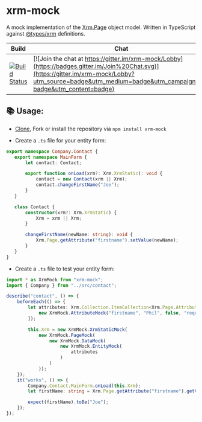 # xrm-mock

A mock implementation of the <a href="https://msdn.microsoft.com/en-gb/library/gg328474.aspx">Xrm.Page</a> object model. Written in TypeScript against <a href="https://github.com/DefinitelyTyped/DefinitelyTyped/tree/master/types/xrm">@types/xrm</a> definitions.

|Build|Chat|NPM|Coverage|Vulnerabilities|Climate|
|-----|----|---|--------|---------------|-------|
|[![Build Status](https://travis-ci.org/camelCaseDave/xrm-mock.svg?branch=master)](https://travis-ci.org/camelCaseDave/xrm-mock)|[![Join the chat at https://gitter.im/xrm-mock/Lobby](https://badges.gitter.im/Join%20Chat.svg)](https://gitter.im/xrm-mock/Lobby?utm_source=badge&utm_medium=badge&utm_campaign=pr-badge&utm_content=badge)|[![NPM](https://img.shields.io/npm/v/xrm-mock.svg)](https://www.npmjs.com/package/xrm-mock)|[![Coverage Status](https://coveralls.io/repos/github/camelCaseDave/xrm-mock/badge.svg?branch=master)](https://coveralls.io/github/camelCaseDave/xrm-mock?branch=master)|[![Known Vulnerabilities](https://snyk.io/test/github/camelcasedave/xrm-mock/badge.svg)](https://snyk.io/test/github/camelcasedave/xrm-mock)|[![Code Climate](https://codeclimate.com/github/camelCaseDave/xrm-mock/badges/gpa.svg)](https://codeclimate.com/github/camelCaseDave/xrm-mock)|


## :books: Usage:
 - [Clone](https://github.com/camelCaseDave/xrm-mock.git), Fork or install the repository via ```npm install xrm-mock```

 - Create a `.ts` file for your entity form:
 
 ```typescript
export namespace Company.Contact {
    export namespace MainForm {
        let contact: Contact;

        export function onLoad(xrm?: Xrm.XrmStatic): void {
            contact = new Contact(xrm || Xrm);
            contact.changeFirstName("Joe");
        }
    }

    class Contact {
        constructor(xrm?: Xrm.XrmStatic) {
            Xrm = xrm || Xrm;
        }

        changeFirstName(newName: string): void {
            Xrm.Page.getAttribute("firstname").setValue(newName);
        }
    }
}
 ```
 
 - Create a `.ts` file to test your entity form:

```typescript
import * as XrmMock from "xrm-mock";
import { Company } from "../src/contact";

describe("contact", () => {
    beforeEach(() => {
        let attributes: Xrm.Collection.ItemCollection<Xrm.Page.Attribute> = new XrmMock.ItemCollectionMock([
            new XrmMock.AttributeMock("firstname", "Phil", false, "required")
        ]);

        this.Xrm = new XrmMock.XrmStaticMock(
            new XrmMock.PageMock(
                new XrmMock.DataMock(
                    new XrmMock.EntityMock(
                        attributes
                    )
                )
            ));
    });
    it("works", () => {
        Company.Contact.MainForm.onLoad(this.Xrm);
        let firstName: string = Xrm.Page.getAttribute("firstname").getValue();

        expect(firstName).toBe("Joe");
    });
});
```
